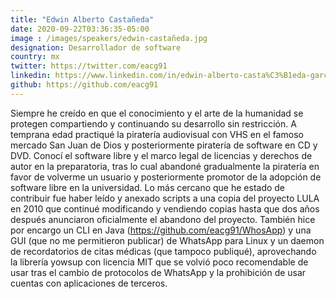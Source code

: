 ```yaml
---
title: "Edwin Alberto Castañeda"
date: 2020-09-22T03:36:35-05:00
image : /images/speakers/edwin-castañeda.jpg
designation: Desarrollador de software
country: mx
twitter: https://twitter.com/eacg91
linkedin: https://www.linkedin.com/in/edwin-alberto-casta%C3%B1eda-garc%C3%ADa-b5666a39/
github: https://github.com/eacg91
---
```


Siempre he creído en que el conocimiento y el arte de la humanidad se protegen compartiendo y continuando su desarrollo sin restricción. A temprana edad practiqué la piratería audiovisual con VHS en el famoso mercado San Juan de Dios y posteriormente piratería de software en CD y DVD. Conocí el software libre y el marco legal de licencias y derechos de autor en la preparatoria, tras lo cual abandoné gradualmente la piratería en favor de volverme un usuario y posteriormente promotor de la adopción de software libre en la universidad. Lo más cercano que he estado de contribuir fue haber leído y anexado scripts a una copia del proyecto LULA en 2010 que continué modificando y vendiendo copias hasta que dos años después anunciaron oficialmente el abandono del proyecto. También hice por encargo un CLI en Java (https://github.com/eacg91/WhosApp) y una GUI (que no me permitieron publicar) de WhatsApp para Linux y un daemon de recordatorios de citas médicas (que tampoco publiqué), aprovechando la librería yowsup con licencia MIT que se volvió poco recomendable de usar tras el cambio de protocolos de WhatsApp y la prohibición de usar cuentas con aplicaciones de terceros.